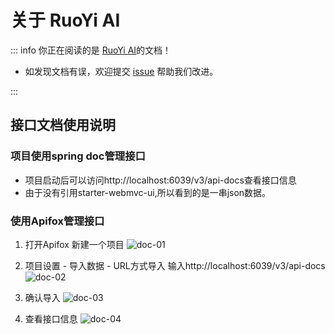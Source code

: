 # 关于 RuoYi AI

::: info 你正在阅读的是 [RuoYi AI](https://gitee.com/ageerle/ruoyi-ai)的文档！

- 如发现文档有误，欢迎提交 [issue](https://gitee.com/ageerle/ruoyi-ai/issues) 帮助我们改进。


:::

## 接口文档使用说明

### 项目使用spring doc管理接口
- 项目启动后可以访问http://localhost:6039/v3/api-docs查看接口信息
- 由于没有引用starter-webmvc-ui,所以看到的是一串json数据。

### 使用Apifox管理接口
1. 打开Apifox 新建一个项目
![doc-01](/guide/image/doc-01.png)

2. 项目设置 - 导入数据 - URL方式导入 输入http://localhost:6039/v3/api-docs
![doc-02](/guide/image/doc-02.png)

3. 确认导入
![doc-03](/guide/image/doc-03.png)

4. 查看接口信息
![doc-04](/guide/image/doc-04.png)